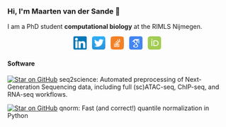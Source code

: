 ### Hi, I'm Maarten van der Sande 👋

I am a PhD student **computational biology** at the RIMLS Nijmegen.  

<p align='center'>
<a href="https://www.linkedin.com/in/maarten-van-der-sande-893743150/"><img height="30" src="https://raw.githubusercontent.com/Maarten-vd-Sande/Maarten-vd-Sande/master/imgs/linkedin.png?raw=true"></a>&nbsp;&nbsp;
<a href="https://twitter.com/MaartenvdSande"><img height="30" src="https://raw.githubusercontent.com/Maarten-vd-Sande/Maarten-vd-Sande/master/imgs/twitter.png"></a>&nbsp;&nbsp;
<a href="https://stackoverflow.com/users/9544516/maarten-vd-sande"><img height="30" src="https://raw.githubusercontent.com/Maarten-vd-Sande/Maarten-vd-Sande/master/imgs/stackoverflow.png"></a>&nbsp;&nbsp;
<a href="https://scholar.google.com/citations?user=6vz7DLsAAAAJ&hl=en"><img height="30" src="https://raw.githubusercontent.com/Maarten-vd-Sande/Maarten-vd-Sande/master/imgs/scholar.png"></a>&nbsp;&nbsp;
<a href="https://orcid.org/0000-0001-7803-1526"><img height="30" src="https://raw.githubusercontent.com/Maarten-vd-Sande/Maarten-vd-Sande/master/imgs/orcid.png"></a>&nbsp;&nbsp;
</p>

#### Software
[![Star on GitHub](https://img.shields.io/github/stars/vanheeringen-lab/seq2science.svg?style=social)](https://github.com/vanheeringen-lab/seq2science/stargazers) seq2science: Automated preprocessing of Next-Generation Sequencing data, including full (sc)ATAC-seq, ChIP-seq, and RNA-seq workflows.

[![Star on GitHub](https://img.shields.io/github/stars/Maarten-vd-Sande/qnorm.svg?style=social)](https://github.com/Maarten-vd-Sande/qnorm/stargazers) qnorm: Fast (and correct!) quantile normalization in Python
